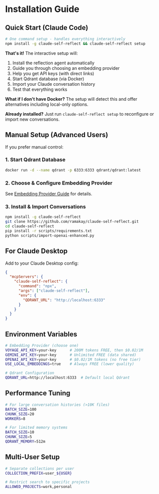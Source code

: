 # Installation Guide

## Quick Start (Claude Code)

```bash
# One command setup - handles everything interactively
npm install -g claude-self-reflect && claude-self-reflect setup
```

**That's it!** The interactive setup will:
1. Install the reflection agent automatically  
2. Guide you through choosing an embedding provider
3. Help you get API keys (with direct links)
4. Start Qdrant database (via Docker)
5. Import your Claude conversation history
6. Test that everything works

**What if I don't have Docker?** The setup will detect this and offer alternatives including local-only options.

**Already installed?** Just run `claude-self-reflect setup` to reconfigure or import new conversations.

## Manual Setup (Advanced Users)

If you prefer manual control:

### 1. Start Qdrant Database
```bash
docker run -d --name qdrant -p 6333:6333 qdrant/qdrant:latest
```

### 2. Choose & Configure Embedding Provider
See [Embedding Provider Guide](embedding-providers.md) for details.

### 3. Install & Import Conversations
```bash
npm install -g claude-self-reflect
git clone https://github.com/ramakay/claude-self-reflect.git
cd claude-self-reflect
pip install -r scripts/requirements.txt
python scripts/import-openai-enhanced.py
```

## For Claude Desktop

Add to your Claude Desktop config:
```json
{
  "mcpServers": {
    "claude-self-reflect": {
      "command": "npx",
      "args": ["claude-self-reflect"],
      "env": {
        "QDRANT_URL": "http://localhost:6333"
      }
    }
  }
}
```

## Environment Variables

```bash
# Embedding Provider (choose one)
VOYAGE_API_KEY=your-key      # 200M tokens FREE, then $0.02/1M
GEMINI_API_KEY=your-key      # Unlimited FREE (data shared)
OPENAI_API_KEY=your-key      # $0.02/1M tokens (no free tier)
USE_LOCAL_EMBEDDINGS=true    # Always FREE (lower quality)

# Qdrant Configuration
QDRANT_URL=http://localhost:6333  # Default local Qdrant
```

## Performance Tuning

```bash
# For large conversation histories (>10K files)
BATCH_SIZE=100
CHUNK_SIZE=20
WORKERS=8

# For limited memory systems
BATCH_SIZE=10
CHUNK_SIZE=5
QDRANT_MEMORY=512m
```

## Multi-User Setup

```bash
# Separate collections per user
COLLECTION_PREFIX=user_${USER}

# Restrict search to specific projects
ALLOWED_PROJECTS=work,personal
```